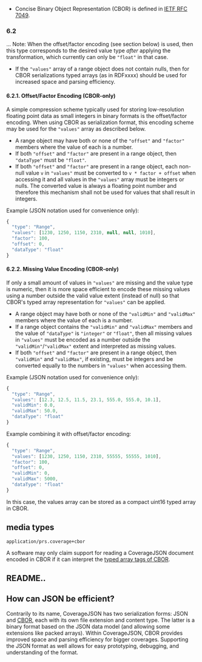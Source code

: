 
- Concise Binary Object Representation (CBOR) is defined in [IETF RFC 7049](http://tools.ietf.org/rfc/rfc7049.txt).

### 6.2

...
Note: When the offset/factor encoding (see section below) is used, then this type corresponds to the desired value type *after* applying the transformation, which currently can only be `"float"` in that case. 

- If the `"values"` array of a range object does not contain nulls, then for CBOR serializations typed arrays (as in RDFxxxx) should be used for increased space and parsing efficiency.

#### 6.2.1. Offset/Factor Encoding (CBOR-only)

A simple compression scheme typically used for storing low-resolution floating point data as small integers in binary formats is the offset/factor encoding. When using CBOR as serialization format, this encoding scheme may be used for the `"values"` array as described below.

- A range object may have both or none of the `"offset"` and `"factor"` members where the value of each is a number.
- If both `"offset"` and `"factor"` are present in a range object, then `"dataType"` must be `"float"`.
- If both `"offset"` and `"factor"` are present in a range object, each non-null value `v` in `"values"` must be converted to `v * factor + offset` when accessing it and all values in the `"values"` array must be integers or nulls. The converted value is always a floating point number and therefore this mechanism shall not be used for values that shall result in integers.


Example (JSON notation used for convenience only):
```js
{
  "type": "Range",
  "values": [1230, 1250, 1150, 2310, null, null, 1010],
  "factor": 100,
  "offset": 0,
  "dataType": "float"
}

```

#### 6.2.2. Missing Value Encoding (CBOR-only)

If only a small amount of values in `"values"` are missing and the value type is numeric, then it is more space efficient to encode these missing values using a number outside the valid value extent (instead of null) so that CBOR's typed array representation for `"values"` can be applied.

- A range object may have both or none of the `"validMin"` and `"validMax"` members where the value of each is a number.
- If a range object contains the `"validMin"` and `"validMax"` members and the value of `"dataType"` is `"integer"` or `"float"`, then all missing values in `"values"` must be encoded as a number outside the `"validMin"`/`"validMax"` extent and interpreted as missing values.
- If both `"offset"` and `"factor"` are present in a range object, then `"validMin"` and `"validMax"`, if existing, must be integers and be converted equally to the numbers in `"values"` when accessing them.

Example (JSON notation used for convenience only):
```js
{
  "type": "Range",
  "values": [12.3, 12.5, 11.5, 23.1, 555.0, 555.0, 10.1],
  "validMin": 0.0,
  "validMax": 50.0,
  "dataType": "float"
}
```

Example combining it with offset/factor encoding:
```js
{
  "type": "Range",
  "values": [1230, 1250, 1150, 2310, 55555, 55555, 1010],
  "factor": 100,
  "offset": 0,
  "validMin": 0,
  "validMax": 5000,
  "dataType": "float"
}
```
In this case, the values array can be stored as a compact uint16 typed array in CBOR. 


## media types

`application/prs.coverage+cbor`

A software may only claim support for reading a CoverageJSON document encoded in CBOR if it can interpret the [typed array tags of CBOR](https://tools.ietf.org/html/draft-jroatch-cbor-tags-03).


## README..

## How can JSON be efficient?

Contrarily to its name, CoverageJSON has two serialization forms: JSON and [CBOR](http://cbor.io), each with its own file extension and content type. The latter is a binary format based on the JSON data model (and allowing some extensions like packed arrays). Within CoverageJSON, CBOR provides improved space and parsing efficiency for bigger coverages. Supporting the JSON format as well allows for easy prototyping, debugging, and understanding of the format.